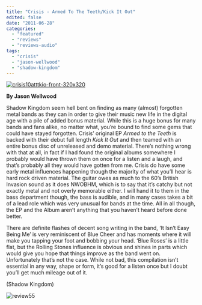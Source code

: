 ```yaml
---
title: "Crisis - Armed To The Teeth/Kick It Out"
edited: false
date: "2011-06-28"
categories:
  - "featured"
  - "reviews"
  - "reviews-audio"
tags:
  - "crisis"
  - "jason-wellwood"
  - "shadow-kingdom"
---
```


[![](http://www.hellbound.ca/wp-content/uploads/2011/06/crisis10atttkio-front-320x320.jpg "crisis10atttkio-front-320x320")](http://www.hellbound.ca/wp-content/uploads/2011/06/crisis10atttkio-front-320x320.jpg)

**By Jason Wellwood**

Shadow Kingdom seem hell bent on finding as many (almost) forgotten metal bands as they can in order to give their music new life in the digital age with a pile of added bonus material. While this is a huge bonus for many bands and fans alike, no matter what, you’re bound to find some gems that could have stayed forgotten. Crisis’ original EP _Armed to the Teeth_ is backed with their debut full length _Kick It Out_ and then teamed with an entire bonus disc of unreleased and demo material. There’s nothing wrong with that at all, in fact if I had found the original albums somewhere I probably would have thrown them on once for a listen and a laugh, and that’s probably all they would have gotten from me. Crisis do have some early metal influences happening though the majority of what you’ll hear is hard rock driven material. The guitar owes as much to the 60’s British Invasion sound as it does NWOBHM, which is to say that it’s catchy but not exactly metal and not overly memorable either. I will hand it to them in the bass department though, the bass is audible, and in many cases takes a bit of a lead role which was very unusual for bands at the time. All in all though, the EP and the Album aren’t anything that you haven’t heard before done better.

There are definite flashes of decent song writing in the band, ‘It Isn’t Easy Being Me’ is very reminiscent of Blue Cheer and has moments where it will make you tapping your foot and bobbing your head. ‘Blue Roses’ is a little flat, but the Rolling Stones influence is obvious and shines in parts which would give you hope that things improve as the band went on. Unfortunately that’s not the case. While not bad, this compilation isn’t essential in any way, shape or form, it’s good for a listen once but I doubt you’ll get much mileage out of it.

(Shadow Kingdom)

![](http://www.hellbound.ca/wp-content/uploads/2009/07/review55.png "review55")
